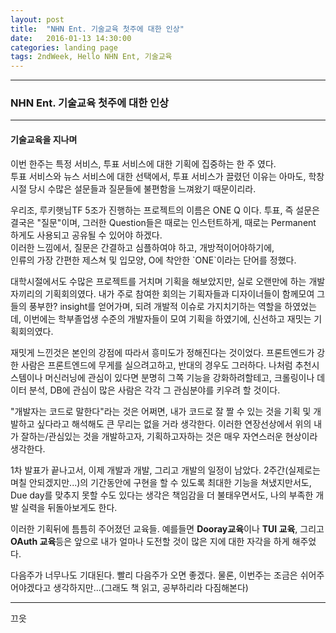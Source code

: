 ```yaml
---
layout: post
title:  "NHN Ent. 기술교육 첫주에 대한 인상"
date:   2016-01-13 14:30:00
categories: landing page
tags: 2ndWeek, Hello NHN Ent, 기술교육
---
```

<html>
<head>

</head>
<body>
<hr/>
<h3>NHN Ent. 기술교육 첫주에 대한 인상</h3>
<hr/>
<div>
<h4>기술교육을 지나며</h4>
이번 한주는 특정 서비스, 투표 서비스에 대한 기획에 집중하는 한 주 였다.<br/>
투표 서비스와 뉴스 서비스에 대한 선택에서, 투표 서비스가 끌렸던 이유는 아마도,
학창 시절 당시 수많은 설문들과 질문들에 불편함을 느껴왔기 때문이리라.<br/>
<p/>
우리조, 루키햇님TF 5조가 진행하는 프로젝트의 이름은 ONE Q 이다.
투표, 즉 설문은 결국은 "질문"이며, 그러한 Question들은 때로는
인스턴트하게, 때로는 Permanent 하게도 사용되고 공유될 수 있어야 하겠다.<br/>
이러한 느낌에서, 질문은 간결하고 심플하여야 하고, 개방적이어야하기에,<br/>
인류의 가장 간편한 제스쳐 및 입모양, O에 착안한 `ONE`이라는 단어를 정했다.
<p/>
대학시절에서도 수많은 프로젝트를 거치며 기획을 해보았지만, 실로 오랜만에 하는
개발자끼리의 기획회의였다. 내가 주로 참여한 회의는 기획자들과 디자이너들이 함께모여
그들의 풍부한? insight를 얻어가며, 되려 개발적 이슈로 가지치기하는 역할을 하였었는데,
이번에는 학부졸업생 수준의 개발자들이 모여 기획을 하였기에, 신선하고 재밋는 기획회의였다.
<p/>
재밋게 느낀것은 본인의 강점에 따라서 흥미도가 정해진다는 것이었다. 프론트엔드가 강한 사람은 프론트엔드에 무게를 실으려고하고, 반대의 경우도 그러하다. 나처럼 추천시스템이나 머신러닝에 관심이 있다면 분명히 그쪽 기능을 강화하려할테고, 크롤링이나 데이터 분석, DB에 관심이 많은 사람은 각각 그 관심분야를 키우려 할 것이다.
<p/>
"개발자는 코드로 말한다"라는 것은 어쩌면, 내가 코드로 잘 짤 수 있는 것을 기획 및 개발하고 싶다라고 해석해도 큰 무리는 없을 거라 생각한다. 이러한 연장선상에서 위의 내가 잘하는/관심있는 것을 개발하고자, 기획하고자하는 것은 매우 자연스러운 현상이라 생각한다.
<p/>
1차 발표가 끝나고서, 이제 개발과 개발, 그리고 개발의 일정이 남았다. 2주간(실제로는 며칠 안되겠지만...)의 기간동안에 구현을 할 수 있도록 최대한 기능을 쳐냈지만서도, Due day를 맞추지 못할 수도 있다는 생각은 책임감을 더 불태우면서도, 나의 부족한 개발 실력을 뒤돌아보게도 한다.
<p/>
이러한 기획뒤에 틈틈히 주어졌던 교육들. 예를들면 <b>Dooray교육</b>이나 <b>TUI 교육</b>, 그리고 <b>OAuth 교육</b>등은 앞으로 내가 얼마나 도전할 것이 많은 지에 대한 자각을 하게 해주었다.
<p/>
다음주가 너무나도 기대된다. 빨리 다음주가 오면 좋겠다. 물론, 이번주는 조금은 쉬어주어야겠다고 생각하지만...(그래도 책 읽고, 공부하리라 다짐해본다) 
<hr/>

끄읏
</div>


</body>
</html>